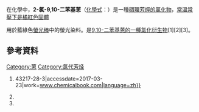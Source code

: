在化學中，**2-氯-9,10-二苯基蒽**（[化學式](https://zh.wikipedia.org/wiki/化學式 "wikilink")：）是一種[稠環芳烴的氯化物](https://zh.wikipedia.org/wiki/稠環芳烴 "wikilink")，[常溫常壓下是橘紅色固體](https://zh.wikipedia.org/wiki/常溫 "wikilink")

用於藍綠色[螢光棒](../Page/螢光棒.md "wikilink")中的螢光染料。是[9,10-二苯基蒽的一種氯化衍生物](../Page/9,10-二苯蒽.md "wikilink")\[1\]\[2\]\[3\]。

## 參考資料

<references />

[Category:蒽](https://zh.wikipedia.org/wiki/Category:蒽 "wikilink") [Category:氯代芳烃](https://zh.wikipedia.org/wiki/Category:氯代芳烃 "wikilink")

1.   43217-28-3|accessdate=2017-03-23|work=www.chemicalbook.com|language=zh}}

2.

3.
